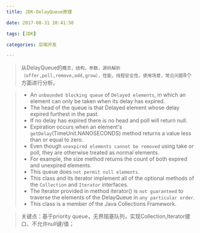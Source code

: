 ```yaml
---
title: JDK-DelayQueue原理

date: 2017-08-31 10:41:50

tags: [JDK]

categories: 后端开发

---
```


> 从DelayQueue的`概念，结构，参数，源码解析（offer,poll,remove,add,grow），性能，线程安全性，使用场景，常见问题`8个方面进行分析。

>* An `unbounded blocking queue` of `Delayed elements`, in which an element can only be taken when its delay has expired. 
>* The head of the queue is that Delayed element whose delay expired furthest in the past. 
>* If no delay has expired there is no head and poll will return null. 
>* Expiration occurs when an element's `getDelay`(TimeUnit.NANOSECONDS) method returns a value less than or equal to zero. 
>* Even though `unexpired elements cannot be removed` using take or poll, they are otherwise treated as normal elements. 
>* For example, the size method returns the count of both expired and unexpired elements. 
>* This queue does `not permit null elements`.
>* This class and its iterator implement all of the optional methods of the `Collection` and `Iterator` interfaces.
>* The Iterator provided in method iterator() is `not guaranteed` to traverse the elements of the DelayQueue in `any particular order`.
>* This class is a member of the Java Collections Framework.

>关键点：基于priority queue，无界阻塞队列，实现Collection,Iterator接口、不允许null键/值；

<!-- more --> 
